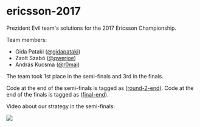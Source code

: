 # ericsson-2017

Prezident Evil team's solutions for the 2017 Ericsson Championship.

Team members:
* Gida Pataki ([@gidapataki](https://github.com/gidapataki))
* Zsolt Szabó ([@qwerjoe](https://github.com/qwerjoe))
* András Kucsma ([@r0mai](https://github.com/r0mai))

The team took 1st place in the semi-finals and 3rd in the finals.

Code at the end of the semi-finals is tagged as ([round-2-end](https://github.com/r0mai/ericsson-2017/tree/round-2-end)).
Code at the end of the finals is tagged as ([final-end](https://github.com/r0mai/ericsson-2017/tree/final-end)).

Video about our strategy in the semi-finals:

[![](https://img.youtube.com/vi/78JJlD5GHNI/0.jpg)](https://www.youtube.com/watch?v=78JJlD5GHNI)
